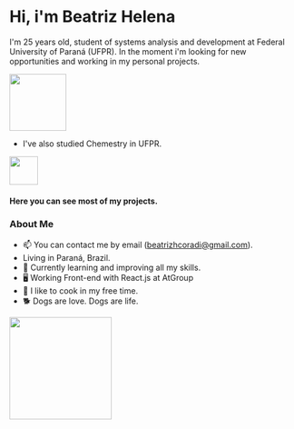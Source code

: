 # Hi, i'm Beatriz Helena

   I'm 25 years old, student of systems analysis and development at Federal University of Paraná (UFPR). In the moment i'm looking for new opportunities and working in my personal projects.  
<div> 
  <img height="100em" src="https://c.tenor.com/IVCnKbtTeRQAAAAC/programming-computer.gif" />
</div>

- I've also studied Chemestry in UFPR. 
<div>
  <img height="50em" src="https://c.tenor.com/e7Or2rriPP0AAAAi/bird-colors.gif" />
</div>




#### Here you can see most of my projects.

### About Me

- 📫 You can contact me by email (beatrizhcoradi@gmail.com).
-  Living in Paraná, Brazil.
 - 🌱 Currently learning and improving all my skills.
 - 🖥️ Working Front-end with React.js at AtGroup
 - 🔪 I like to cook in my free time.
 - 🐕 Dogs are love. Dogs are life.



<div>
<a href="https://github.com/BeatrizHCor">
<img height="180em" src="https://github-readme-stats.vercel.app/api/top-langs/?username=BeatrizHCor&layout=compact&langs_count=7&theme=dracula"/>
</div>
